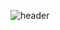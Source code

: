 ![header](https://capsule-render.vercel.app/api?type=soft&color=auto&height=300&section=header&text=gangintheremark&fontSize=90&animation=fadeIn)



<!---
gangintheremark/gangintheremark is a ✨ special ✨ repository because its `README.md` (this file) appears on your GitHub profile.
You can click the Preview link to take a look at your changes.
--->
